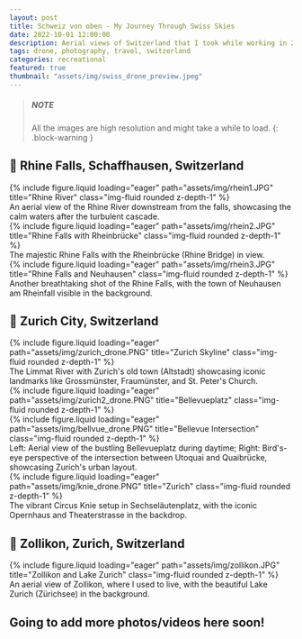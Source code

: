 ```yaml
---
layout: post
title: Schweiz von oben - My Journey Through Swiss Skies
date: 2022-10-01 12:00:00
description: Aerial views of Switzerland that I took while working in 2022.
tags: drone, photography, travel, switzerland
categories: recreational
featured: true
thumbnail: "assets/img/swiss_drone_preview.jpeg"
---
```

> ##### NOTE
>
> All the images are high resolution and might take a while to load.
{: .block-warning }

## 📍 Rhine Falls, Schaffhausen, Switzerland

<div class="row">
    <div class="col-sm mt-3 mt-md-0">
        {% include figure.liquid loading="eager" path="assets/img/rhein1.JPG" title="Rhine River" class="img-fluid rounded z-depth-1" %}
    </div>
</div>
<div class="caption">
    An aerial view of the Rhine River downstream from the falls, showcasing the calm waters after the turbulent cascade.
</div>

<div class="row mt-5">
    <div class="col-sm mt-3 mt-md-0">
        {% include figure.liquid loading="eager" path="assets/img/rhein2.JPG" title="Rhine Falls with Rheinbrücke" class="img-fluid rounded z-depth-1" %}
    </div>
</div>
<div class="caption">
    The majestic Rhine Falls with the Rheinbrücke (Rhine Bridge) in view.
</div>

<div class="row mt-5">
    <div class="col-sm mt-3 mt-md-0">
        {% include figure.liquid loading="eager" path="assets/img/rhein3.JPG" title="Rhine Falls and Neuhausen" class="img-fluid rounded z-depth-1" %}
    </div>
</div>
<div class="caption">
    Another breathtaking shot of the Rhine Falls, with the town of Neuhausen am Rheinfall visible in the background.
</div>

## 📍 Zurich City, Switzerland
<div class="row">
    <div class="col-sm mt-3 mt-md-0">
        {% include figure.liquid loading="eager" path="assets/img/zurich_drone.PNG" title="Zurich Skyline" class="img-fluid rounded z-depth-1" %}
    </div>
</div>
<div class="caption">
    The Limmat River with Zurich's old town (Altstadt) showcasing iconic landmarks like Grossmünster, Fraumünster, and St. Peter's Church.
</div>

<div class="row mt-4">
    <div class="col-sm mt-3 mt-md-0 d-flex align-items-center">
        {% include figure.liquid loading="eager" path="assets/img/zurich2_drone.PNG" title="Bellevueplatz" class="img-fluid rounded z-depth-1" %}
    </div>
    <div class="col-sm mt-3 mt-md-0">
        {% include figure.liquid loading="eager" path="assets/img/bellvue_drone.PNG" title="Bellevue Intersection" class="img-fluid rounded z-depth-1" %}
    </div>
</div>
<div class="caption">
    Left: Aerial view of the bustling Bellevueplatz during daytime; Right: Bird's-eye perspective of the intersection between Utoquai and Quaibrücke, showcasing Zurich's urban layout.
</div>

<div class="row">
    <div class="col-sm mt-3 mt-md-0">
        {% include figure.liquid loading="eager" path="assets/img/knie_drone.PNG" title="Zurich" class="img-fluid rounded z-depth-1" %}
    </div>
</div>
<div class="caption">
    The vibrant Circus Knie setup in Sechseläutenplatz, with the iconic Opernhaus and Theaterstrasse in the backdrop.
</div>


## 📍 Zollikon, Zurich, Switzerland
<div class="row">
    <div class="col-sm mt-3 mt-md-0">
        {% include figure.liquid loading="eager" path="assets/img/zollikon.JPG" title="Zollikon and Lake Zurich" class="img-fluid rounded z-depth-1" %}
    </div>
</div>
<div class="caption">
    An aerial view of Zollikon, where I used to live, with the beautiful Lake Zurich (Zürichsee) in the background.
</div>


## Going to add more photos/videos here soon!